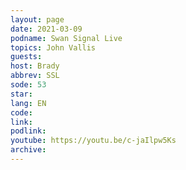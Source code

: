 ```yaml
---
layout: page
date: 2021-03-09
podname: Swan Signal Live
topics: John Vallis
guests: 
host: Brady
abbrev: SSL
sode: 53
star: 
lang: EN
code: 
link: 
podlink: 
youtube: https://youtu.be/c-jaIlpw5Ks
archive: 
---
```

